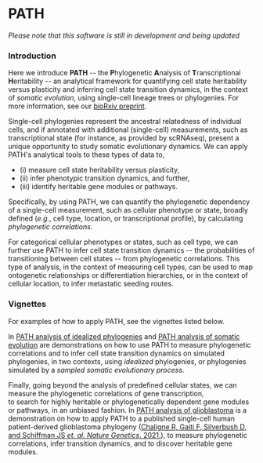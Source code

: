 # PATH

*Please note that this software is still in development and being updated*  

### Introduction
Here we introduce **PATH** -- the **P**hylogenetic **A**nalysis of **T**ranscriptional 
**H**eritability -- an analytical framework for quantifying cell state heritability
versus plasticity and inferring cell state transition dynamics, in the context of
*somatic evolution*, using single-cell lineage trees or phylogenies. For more information,
see our [bioRxiv preprint]().

Single-cell phylogenies represent the ancestral
relatedness of individual cells, and if annotated with additional (single-cell) 
measurements, such as transcriptional state (for instance, as provided by 
scRNAseq), present a unique opportunity to study somatic evolutionary dynamics. 
We can apply PATH's analytical tools to these types of data to, 
* (i) measure cell state heritability versus plasticity, 
* (ii) infer phenotypic transition dynamics, and further, 
* (iii) identify heritable gene modules or pathways.  

Specifically, by using PATH, we can quantify the phylogenetic dependency of a 
single-cell measurement, such as cellular phenotype or state, 
broadly defined  (*e.g.*, cell type, location, or transcriptional profile), by
calculating *phylogenetic correlations*. 

For categorical cellular phenotypes or states, such as cell type, 
we can further use PATH to infer cell state transition dynamics -- 
the probabilities of transitioning between cell states -- 
from phylogenetic correlations. This type of analysis,
in the context of measuring cell types,
can be used to map ontogenetic relationships or differentiation hierarchies, or
in the context of cellular location, to infer metastatic seeding routes. 

### Vignettes
For examples of how to apply PATH, see the vignettes listed below.

In 
[PATH analysis of idealized phylogenies](https://htmlpreview.github.io/?https://github.com/landau-lab/PATH/blob/main/vignettes/Idealized_phylogenies.html)
and 
[PATH analysis of somatic evolution](https://htmlpreview.github.io/?https://github.com/landau-lab/PATH/blob/main/vignettes/Somatic_evolution.html) 
are
demonstrations on how to use PATH to measure phylogenetic correlations
and to infer cell state transition dynamics on simulated phylogenies,
in two contexts, using *idealized* phylogenies, or phylogenies simulated
by a *sampled somatic evolutionary process*. 

Finally, going beyond the analysis of predefined cellular states, 
we can measure the phylogenetic correlations of
gene transcription,  
to search for highly heritable or phylogenetically dependent
gene modules or pathways, in an unbiased fashion.
In [PATH analysis of glioblastoma]() is a demonstration
on how to apply PATH to a published single-cell human patient-derived
glioblastoma phylogeny 
([Chaligne R, Gaiti F, Silverbush D, and Schiffman JS *et. al. Nature Genetics*. 2021.](https://doi.org/10.1038/s41588-021-00927-7)), 
to measure phylogenetic correlations, infer
transition dynamics, and to discover heritable gene modules.

